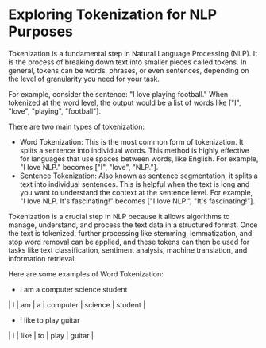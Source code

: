 # Exploring Tokenization for NLP Purposes


Tokenization is a fundamental step in Natural Language Processing (NLP). It is the process of breaking down text into smaller pieces called tokens. In general, tokens can be words, phrases, or even sentences, depending on the level of granularity you need for your task.

For example, consider the sentence: "I love playing football." When tokenized at the word level, the output would be a list of words like ["I", "love", "playing", "football"].

There are two main types of tokenization:
* Word Tokenization: This is the most common form of tokenization. It splits a sentence into individual words. This method is highly effective for languages that use spaces between words, like English. For example, "I love NLP." becomes ["I", "love", "NLP."].
* Sentence Tokenization: Also known as sentence segmentation, it splits a text into individual sentences. This is helpful when the text is long and you want to understand the context at the sentence level. For example, "I love NLP. It's fascinating!" becomes ["I love NLP.", "It's fascinating!"].

Tokenization is a crucial step in NLP because it allows algorithms to manage, understand, and process the text data in a structured format. Once the text is tokenized, further processing like stemming, lemmatization, and stop word removal can be applied, and these tokens can then be used for tasks like text classification, sentiment analysis, machine translation, and information retrieval.

Here are some examples of Word Tokenization:
* I am a computer science student

| I  | am | a | computer | science | student |

* I like to play guitar

| I  | like | to | play | guitar |
